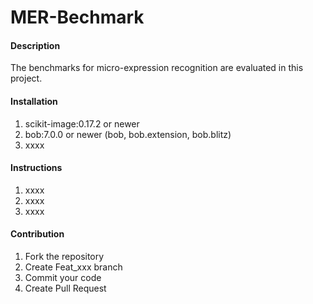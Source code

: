 # MER-Bechmark

#### Description
The benchmarks for micro-expression recognition are evaluated in this project.

#### Installation
1.  scikit-image:0.17.2 or newer
2.  bob:7.0.0 or newer (bob, bob.extension, bob.blitz)
3.  xxxx

#### Instructions
1.  xxxx
2.  xxxx
3.  xxxx

#### Contribution
1.  Fork the repository
2.  Create Feat_xxx branch
3.  Commit your code
4.  Create Pull Request